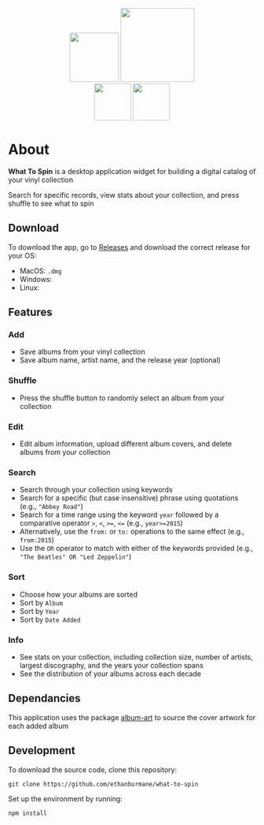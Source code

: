 <div align="center">
  <img src="https://github.com/user-attachments/assets/a66ade39-0e4e-4cb0-8243-ced8bcfc4172" height="100px">
  <img src="https://github.com/user-attachments/assets/611e55af-b455-4caa-95a6-4ccb90f0e622" height="150px">
</div>

<div align="center">
  <img src="https://github.com/user-attachments/assets/c744f1ae-e738-4162-9e67-b862218e6267" height="75px">
  <img src="https://github.com/user-attachments/assets/7050f3b3-c9e4-4ea1-a82c-f2c3a0f4fd2c" height="75px">
</div>


# About
**What To Spin** is a desktop application widget for building a digital catalog of your vinyl collection

Search for specific records, view stats about your collection, and press shuffle to see what to spin

## Download
To download the app, go to [Releases](https://github.com/ethanburmane/what-to-spin/releases) and download the correct release for your OS:

- MacOS: `.dmg`
- Windows: 
- Linux:

## Features 

### Add 
- Save albums from your vinyl collection
- Save album name, artist name, and the release year (optional)

### Shuffle 
- Press the shuffle button to randomly select an album from your collection

### Edit 
- Edit album information, upload different album covers, and delete albums from your collection

### Search
- Search through your collection using keywords
- Search for a specific (but case insensitive) phrase using quotations (e.g., `"Abbey Road"`)
- Search for a time range using the keyword `year` followed by a comparative operator `>`, `<`, `>=`, `<=` (e.g., `year>=2015`)
- Alternatively, use the `from:` or `to:` operations to the same effect (e.g., `from:2015`)
- Use the `OR` operator to match with either of the keywords provided (e.g., `"The Beatles" OR "Led Zeppelin"`)

### Sort
- Choose how your albums are sorted
- Sort by `Album`
- Sort by `Year`
- Sort by `Date Added`

### Info 
- See stats on your collection, including collection size, number of artists, largest discography, and the years your collection spans
- See the distribution of your albums across each decade


## Dependancies 
This application uses the package [album-art](https://github.com/lacymorrow/album-art) to source the cover artwork for each added album


## Development

To download the source code, clone this repository:

```
git clone https://github.com/ethanburmane/what-to-spin
```

Set up the environment by running:
```
npm install
```
